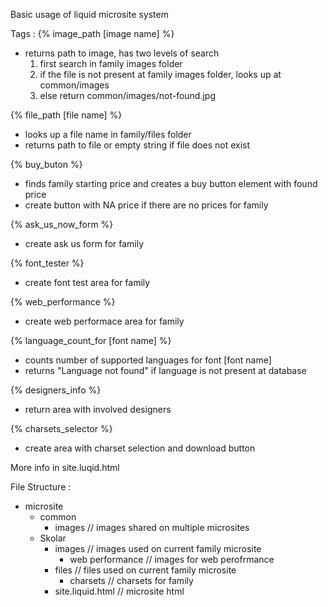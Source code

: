 Basic usage of liquid microsite system

Tags :
{% image_path [image name] %}
  - returns path to image, has two levels of search
    1. first search in family images folder
    2. if the file is not present at family images folder, looks up at common/images
    3. else return common/images/not-found.jpg

{% file_path [file name] %}
  - looks up a file name in family/files folder
  - returns path to file or empty string if file does not exist

{% buy_buton %}
  - finds family starting price and creates a buy button element with found price
  - create button with NA price if there are no prices for family

{% ask_us_now_form %}
  - create ask us form for family

{% font_tester %}
  - create font test area for family

{% web_performance %}
  - create web performace area for family

{% language_count_for [font name] %}
  - counts number of supported languages for font [font name]
  - returns "Language not found" if language is not present at database

{% designers_info %}
  - return area with involved designers

{% charsets_selector %}
  - create area with charset selection and download button

More info in site.luqid.html




File Structure :
  - microsite
    - common
      - images
        // images shared on multiple microsites
    - Skolar
      - images
        // images used on current family microsite
        - web performance
          // images for web perofrmance
      - files
        // files used on current family microsite
        - charsets
          // charsets for family
      - site.liquid.html
        // microsite html

